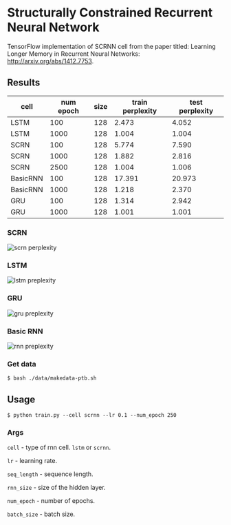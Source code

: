 # Structurally Constrained Recurrent Neural Network

TensorFlow implementation of SCRNN cell from the paper titled: Learning Longer Memory in Recurrent Neural Networks: http://arxiv.org/abs/1412.7753.


## Results

|cell|num epoch|size|train perplexity|test perplexity|
|---|---|---|---|---|
|LSTM|100|128|2.473|4.052|
|LSTM|1000|128|1.004|1.004|
|SCRN|100|128|5.774|7.590|
|SCRN|1000|128|1.882|2.816|
|SCRN|2500|128|1.004|1.006|
|BasicRNN|100|128|17.391|20.973|
|BasicRNN|1000|128|1.218|2.370|
|GRU|100|128|1.314|2.942|
|GRU|1000|128|1.001|1.001|

### SCRN

![scrn perplexity](https://raw.githubusercontent.com/webgeist/scrnn-tensorflow/master/results/scrn-128-32-005-2500.png)

### LSTM

![lstm preplexity](https://raw.githubusercontent.com/webgeist/scrnn-tensorflow/master/results/lstm-128-32-005-2000.png)

### GRU

![gru preplexity](https://raw.githubusercontent.com/webgeist/scrnn-tensorflow/master/results/gru-128-32-005-2000.png)

### Basic RNN

![rnn preplexity](https://raw.githubusercontent.com/webgeist/scrnn-tensorflow/master/results/rnn-128-32-005-1500.png)

### Get data
```
$ bash ./data/makedata-ptb.sh
```

## Usage

```
$ python train.py --cell scrnn --lr 0.1 --num_epoch 250
```

### Args

`cell` - type of rnn cell. `lstm` or `scrnn`.

`lr` - learning rate.

`seq_length` - sequence length.

`rnn_size` - size of the hidden layer.

`num_epoch` - number of epochs.

`batch_size` - batch size. 

